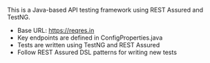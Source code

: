 <!-- Use this file to provide workspace-specific custom instructions to Copilot. -->

This is a Java-based API testing framework using REST Assured and TestNG.
- Base URL: https://reqres.in
- Key endpoints are defined in ConfigProperties.java
- Tests are written using TestNG and REST Assured
- Follow REST Assured DSL patterns for writing new tests
